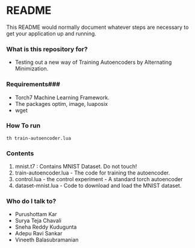 # README #

This README would normally document whatever steps are necessary to get your application up and running.

### What is this repository for? ###

* Testing out a new way of Training Autoencoders by Alternating Minimization.

### Requirements###

* Torch7 Machine Learning Framework.
* The packages optim, image, luaposix
* wget

### How To run ###
	th train-autoencoder.lua

### Contents ###
1. mnist.t7 : Contains MNIST Dataset. Do not touch!
2. train-autoencoder.lua - The code for training the autoencoder.
3. control.lua - the control experiment - A standard torch autoencoder
4. dataset-mnist.lua - Code to download and load the MNIST dataset.

### Who do I talk to? ###

* Purushottam Kar
* Surya Teja Chavali 
* Sneha Reddy Kudugunta
* Adepu Ravi Sankar
* Vineeth Balasubramanian